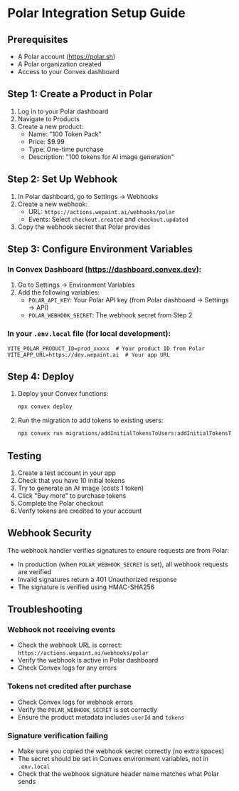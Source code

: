 # Polar Integration Setup Guide

## Prerequisites
- A Polar account (https://polar.sh)
- A Polar organization created
- Access to your Convex dashboard

## Step 1: Create a Product in Polar

1. Log in to your Polar dashboard
2. Navigate to Products
3. Create a new product:
   - Name: "100 Token Pack"
   - Price: $9.99
   - Type: One-time purchase
   - Description: "100 tokens for AI image generation"

## Step 2: Set Up Webhook

1. In Polar dashboard, go to Settings → Webhooks
2. Create a new webhook:
   - URL: `https://actions.wepaint.ai/webhooks/polar`
   - Events: Select `checkout.created` and `checkout.updated`
3. Copy the webhook secret that Polar provides

## Step 3: Configure Environment Variables

### In Convex Dashboard (https://dashboard.convex.dev):
1. Go to Settings → Environment Variables
2. Add the following variables:
   - `POLAR_API_KEY`: Your Polar API key (from Polar dashboard → Settings → API)
   - `POLAR_WEBHOOK_SECRET`: The webhook secret from Step 2

### In your `.env.local` file (for local development):
```env
VITE_POLAR_PRODUCT_ID=prod_xxxxx  # Your product ID from Polar
VITE_APP_URL=https://dev.wepaint.ai  # Your app URL
```

## Step 4: Deploy

1. Deploy your Convex functions:
   ```bash
   npx convex deploy
   ```

2. Run the migration to add tokens to existing users:
   ```bash
   npx convex run migrations/addInitialTokensToUsers:addInitialTokensToUsers
   ```

## Testing

1. Create a test account in your app
2. Check that you have 10 initial tokens
3. Try to generate an AI image (costs 1 token)
4. Click "Buy more" to purchase tokens
5. Complete the Polar checkout
6. Verify tokens are credited to your account

## Webhook Security

The webhook handler verifies signatures to ensure requests are from Polar:
- In production (when `POLAR_WEBHOOK_SECRET` is set), all webhook requests are verified
- Invalid signatures return a 401 Unauthorized response
- The signature is verified using HMAC-SHA256

## Troubleshooting

### Webhook not receiving events
- Check the webhook URL is correct: `https://actions.wepaint.ai/webhooks/polar`
- Verify the webhook is active in Polar dashboard
- Check Convex logs for any errors

### Tokens not credited after purchase
- Check Convex logs for webhook errors
- Verify the `POLAR_WEBHOOK_SECRET` is set correctly
- Ensure the product metadata includes `userId` and `tokens`

### Signature verification failing
- Make sure you copied the webhook secret correctly (no extra spaces)
- The secret should be set in Convex environment variables, not in `.env.local`
- Check that the webhook signature header name matches what Polar sends